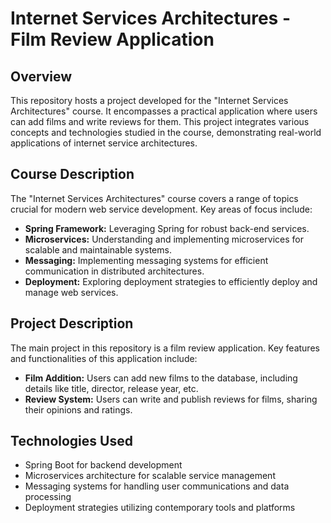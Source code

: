 # Internet Services Architectures - Film Review Application

## Overview

This repository hosts a project developed for the "Internet Services Architectures" course. It encompasses a practical application where users can add films and write reviews for them. This project integrates various concepts and technologies studied in the course, demonstrating real-world applications of internet service architectures.

## Course Description

The "Internet Services Architectures" course covers a range of topics crucial for modern web service development. Key areas of focus include:

- **Spring Framework:** Leveraging Spring for robust back-end services.
- **Microservices:** Understanding and implementing microservices for scalable and maintainable systems.
- **Messaging:** Implementing messaging systems for efficient communication in distributed architectures.
- **Deployment:** Exploring deployment strategies to efficiently deploy and manage web services.

## Project Description

The main project in this repository is a film review application. Key features and functionalities of this application include:

- **Film Addition:** Users can add new films to the database, including details like title, director, release year, etc.
- **Review System:** Users can write and publish reviews for films, sharing their opinions and ratings.

## Technologies Used

- Spring Boot for backend development
- Microservices architecture for scalable service management
- Messaging systems for handling user communications and data processing
- Deployment strategies utilizing contemporary tools and platforms
